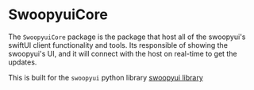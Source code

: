 # SwoopyuiCore
The `SwoopyuiCore` package is the package that host all of the swoopyui's swiftUI client functionality and tools. 
Its responsible of showing the swoopyui's UI, and it will connect with the host on real-time to get the updates.


This is built for the `swoopyui` python library [swoopyui library](https://github.com/SKbarbon/swoopyui)
